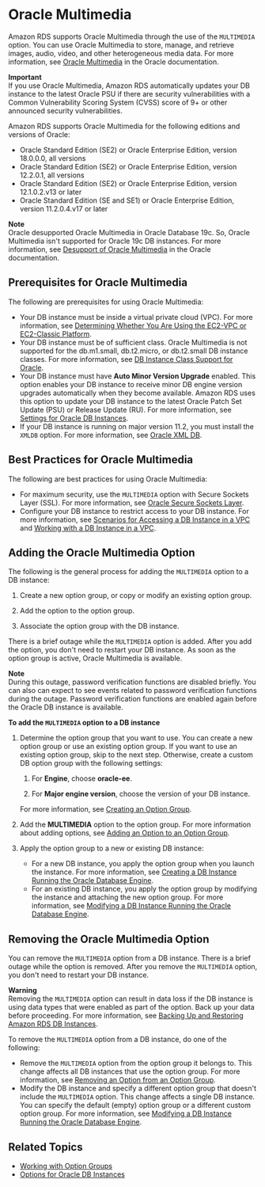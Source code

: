 # Oracle Multimedia<a name="Oracle.Options.Multimedia"></a>

Amazon RDS supports Oracle Multimedia through the use of the `MULTIMEDIA` option\. You can use Oracle Multimedia to store, manage, and retrieve images, audio, video, and other heterogeneous media data\. For more information, see [Oracle Multimedia](https://docs.oracle.com/database/121/IMURG/title.htm) in the Oracle documentation\. 

**Important**  
If you use Oracle Multimedia, Amazon RDS automatically updates your DB instance to the latest Oracle PSU if there are security vulnerabilities with a Common Vulnerability Scoring System \(CVSS\) score of 9\+ or other announced security vulnerabilities\. 

Amazon RDS supports Oracle Multimedia for the following editions and versions of Oracle: 
+ Oracle Standard Edition \(SE2\) or Oracle Enterprise Edition, version 18\.0\.0\.0, all versions
+ Oracle Standard Edition \(SE2\) or Oracle Enterprise Edition, version 12\.2\.0\.1, all versions
+ Oracle Standard Edition \(SE2\) or Oracle Enterprise Edition, version 12\.1\.0\.2\.v13 or later
+ Oracle Standard Edition \(SE and SE1\) or Oracle Enterprise Edition, version 11\.2\.0\.4\.v17 or later

**Note**  
Oracle desupported Oracle Multimedia in Oracle Database 19c\. So, Oracle Multimedia isn't supported for Oracle 19c DB instances\. For more information, see [Desupport of Oracle Multimedia](https://docs.oracle.com/en/database/oracle/oracle-database/19/upgrd/behavior-changes-deprecated-desupport-oracle-database.html#GUID-BABC1C60-EA07-4EBE-8C67-B69B59E4F742) in the Oracle documentation\.

## Prerequisites for Oracle Multimedia<a name="Oracle.Options.Multimedia.PreReqs"></a>

The following are prerequisites for using Oracle Multimedia: 
+ Your DB instance must be inside a virtual private cloud \(VPC\)\. For more information, see [Determining Whether You Are Using the EC2\-VPC or EC2\-Classic Platform](USER_VPC.FindDefaultVPC.md)\. 
+ Your DB instance must be of sufficient class\. Oracle Multimedia is not supported for the db\.m1\.small, db\.t2\.micro, or db\.t2\.small DB instance classes\. For more information, see [DB Instance Class Support for Oracle](CHAP_Oracle.md#Oracle.Concepts.InstanceClasses)\. 
+ Your DB instance must have **Auto Minor Version Upgrade** enabled\. This option enables your DB instance to receive minor DB engine version upgrades automatically when they become available\. Amazon RDS uses this option to update your DB instance to the latest Oracle Patch Set Update \(PSU\) or Release Update \(RU\)\. For more information, see [Settings for Oracle DB Instances](USER_ModifyInstance.Oracle.md#USER_ModifyInstance.Oracle.Settings)\. 
+ If your DB instance is running on major version 11\.2, you must install the `XMLDB` option\. For more information, see [Oracle XML DB](Appendix.Oracle.Options.XMLDB.md)\. 

## Best Practices for Oracle Multimedia<a name="Oracle.Options.Multimedia.BestPractces"></a>

The following are best practices for using Oracle Multimedia: 
+ For maximum security, use the `MULTIMEDIA` option with Secure Sockets Layer \(SSL\)\. For more information, see [Oracle Secure Sockets Layer](Appendix.Oracle.Options.SSL.md)\. 
+ Configure your DB instance to restrict access to your DB instance\. For more information, see [Scenarios for Accessing a DB Instance in a VPC](USER_VPC.Scenarios.md) and [Working with a DB Instance in a VPC](USER_VPC.WorkingWithRDSInstanceinaVPC.md)\. 

## Adding the Oracle Multimedia Option<a name="Oracle.Options.Multimedia.Add"></a>

The following is the general process for adding the `MULTIMEDIA` option to a DB instance: 

1. Create a new option group, or copy or modify an existing option group\.

1. Add the option to the option group\.

1. Associate the option group with the DB instance\.

There is a brief outage while the `MULTIMEDIA` option is added\. After you add the option, you don't need to restart your DB instance\. As soon as the option group is active, Oracle Multimedia is available\. 

**Note**  
During this outage, password verification functions are disabled briefly\. You can also can expect to see events related to password verification functions during the outage\. Password verification functions are enabled again before the Oracle DB instance is available\.

**To add the `MULTIMEDIA` option to a DB instance**

1. Determine the option group that you want to use\. You can create a new option group or use an existing option group\. If you want to use an existing option group, skip to the next step\. Otherwise, create a custom DB option group with the following settings: 

   1. For **Engine**, choose **oracle\-ee**\. 

   1. For **Major engine version**, choose the version of your DB instance\. 

   For more information, see [Creating an Option Group](USER_WorkingWithOptionGroups.md#USER_WorkingWithOptionGroups.Create)\. 

1. Add the **MULTIMEDIA** option to the option group\. For more information about adding options, see [Adding an Option to an Option Group](USER_WorkingWithOptionGroups.md#USER_WorkingWithOptionGroups.AddOption)\. 

1. Apply the option group to a new or existing DB instance: 
   + For a new DB instance, you apply the option group when you launch the instance\. For more information, see [Creating a DB Instance Running the Oracle Database Engine](USER_CreateOracleInstance.md)\. 
   + For an existing DB instance, you apply the option group by modifying the instance and attaching the new option group\. For more information, see [Modifying a DB Instance Running the Oracle Database Engine](USER_ModifyInstance.Oracle.md)\. 

## Removing the Oracle Multimedia Option<a name="Oracle.Options.Multimedia.Remove"></a>

You can remove the `MULTIMEDIA` option from a DB instance\. There is a brief outage while the option is removed\. After you remove the `MULTIMEDIA` option, you don't need to restart your DB instance\. 

**Warning**  
 Removing the `MULTIMEDIA` option can result in data loss if the DB instance is using data types that were enabled as part of the option\. Back up your data before proceeding\. For more information, see [Backing Up and Restoring Amazon RDS DB Instances](CHAP_CommonTasks.BackupRestore.md)\. 

To remove the `MULTIMEDIA` option from a DB instance, do one of the following: 
+ Remove the `MULTIMEDIA` option from the option group it belongs to\. This change affects all DB instances that use the option group\. For more information, see [Removing an Option from an Option Group](USER_WorkingWithOptionGroups.md#USER_WorkingWithOptionGroups.RemoveOption)\. 
+ Modify the DB instance and specify a different option group that doesn't include the `MULTIMEDIA` option\. This change affects a single DB instance\. You can specify the default \(empty\) option group or a different custom option group\. For more information, see [Modifying a DB Instance Running the Oracle Database Engine](USER_ModifyInstance.Oracle.md)\. 

## Related Topics<a name="Oracle.Options.Multimedia.Related"></a>
+ [Working with Option Groups](USER_WorkingWithOptionGroups.md)
+ [Options for Oracle DB Instances](Appendix.Oracle.Options.md)